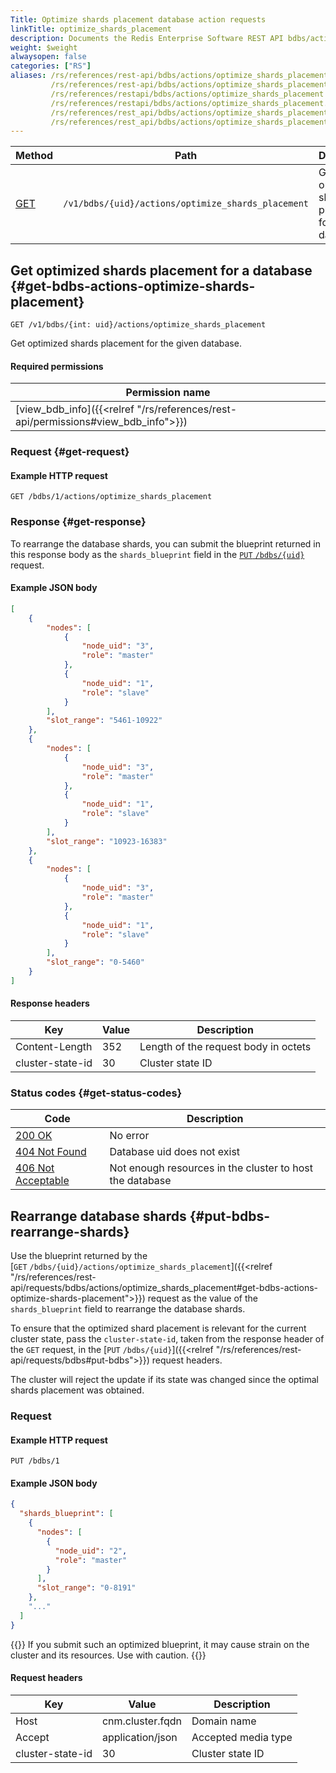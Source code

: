 ```yaml
---
Title: Optimize shards placement database action requests
linkTitle: optimize_shards_placement
description: Documents the Redis Enterprise Software REST API bdbs/actions/optimize_shards_placement requests.
weight: $weight
alwaysopen: false
categories: ["RS"]
aliases: /rs/references/rest-api/bdbs/actions/optimize_shards_placement
         /rs/references/rest-api/bdbs/actions/optimize_shards_placement.md
         /rs/references/restapi/bdbs/actions/optimize_shards_placement
         /rs/references/restapi/bdbs/actions/optimize_shards_placement.md
         /rs/references/rest_api/bdbs/actions/optimize_shards_placement
         /rs/references/rest_api/bdbs/actions/optimize_shards_placement.md
---
```


| Method | Path | Description |
|--------|------|-------------|
| [GET](#get-bdbs-actions-optimize-shards-placement) | `/v1/bdbs/{uid}/actions/optimize_shards_placement` | Get optimized shards placement for a database  |


## Get optimized shards placement for a database {#get-bdbs-actions-optimize-shards-placement}

	GET /v1/bdbs/{int: uid}/actions/optimize_shards_placement

Get optimized shards placement for the given database.

#### Required permissions

| Permission name |
|-----------------|
| [view_bdb_info]({{<relref "/rs/references/rest-api/permissions#view_bdb_info">}}) |

### Request {#get-request} 

#### Example HTTP request

	GET /bdbs/1/actions/optimize_shards_placement

### Response {#get-response} 

To rearrange the database shards, you can submit the blueprint returned in this response body as the `shards_blueprint` field in the [`PUT`&nbsp;`/bdbs/{uid}`](#put-bdbs-rearrange-shards) request.

#### Example JSON body

```json
[
    {
        "nodes": [
            {
                "node_uid": "3",
                "role": "master"
            },
            {
                "node_uid": "1",
                "role": "slave"
            }
        ],
        "slot_range": "5461-10922"
    },
    {
        "nodes": [
            {
                "node_uid": "3",
                "role": "master"
            },
            {
                "node_uid": "1",
                "role": "slave"
            }
        ],
        "slot_range": "10923-16383"
    },
    {
        "nodes": [
            {
                "node_uid": "3",
                "role": "master"
            },
            {
                "node_uid": "1",
                "role": "slave"
            }
        ],
        "slot_range": "0-5460"
    }
]
```

#### Response headers

| Key | Value | Description |
|-----|-------|-------------|
| Content-Length | 352 | Length of the request body in octets |
| cluster-state-id | 30 | Cluster state ID |

### Status codes {#get-status-codes} 

| Code | Description |
|------|-------------|
| [200 OK](http://www.w3.org/Protocols/rfc2616/rfc2616-sec10.html#sec10.2.1) | No error |
| [404 Not Found](http://www.w3.org/Protocols/rfc2616/rfc2616-sec10.html#sec10.4.5) | Database uid does not exist |
| [406 Not Acceptable](http://www.w3.org/Protocols/rfc2616/rfc2616-sec10.html#sec10.4.7) | Not enough resources in the cluster to host the database |

## Rearrange database shards {#put-bdbs-rearrange-shards}

Use the blueprint returned by the [`GET`&nbsp;`/bdbs/{uid}/actions/optimize_shards_placement`]({{<relref "/rs/references/rest-api/requests/bdbs/actions/optimize_shards_placement#get-bdbs-actions-optimize-shards-placement">}}) request as the value of the `shards_blueprint` field to rearrange the database shards.

To ensure that the optimized shard placement is relevant for the current cluster state, pass the `cluster-state-id`, taken from the response header of the `GET` request, in the [`PUT`&nbsp;`/bdbs/{uid}`]({{<relref "/rs/references/rest-api/requests/bdbs#put-bdbs">}}) request headers.

The cluster will reject the update if its state was changed since the optimal shards placement was obtained.

### Request

#### Example HTTP request

    PUT /bdbs/1

#### Example JSON body

```json
{
  "shards_blueprint": [
    {
      "nodes": [
        {
          "node_uid": "2",
          "role": "master"
        }
      ],
      "slot_range": "0-8191"
    },
    "..."
  ]
}
```

{{<warning>}} 
If you submit such an optimized blueprint, it may cause strain on the cluster and its resources. Use with caution.
{{</warning>}} 

#### Request headers

| Key | Value | Description |
|-----|-------|-------------|
| Host | cnm.cluster.fqdn | Domain name |
| Accept | application/json | Accepted media type |
| cluster-state-id | 30 | Cluster state ID |
